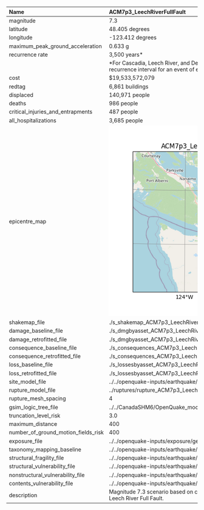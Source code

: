 | Name                                | ACM7p3_LeechRiverFullFault                                                                                                                                                                                |
|:------------------------------------|:----------------------------------------------------------------------------------------------------------------------------------------------------------------------------------------------------------|
| magnitude                           | 7.3                                                                                                                                                                                                       |
| latitude                            | 48.405 degrees                                                                                                                                                                                            |
| longitude                           | -123.412 degrees                                                                                                                                                                                          |
| maximum_peak_ground_acceleration    | 0.633 g                                                                                                                                                                                                   |
| recurrence rate                     | 3,500 years*                                                                                                                                                                                              |
|                                     | *For Cascadia, Leech River, and Devil's Mountain Faults these are characteristic earthquakes, else they are recurrence interval for an event of equal or greater magnitude in the scenario source region. |
| cost                                | $19,533,572,079                                                                                                                                                                                           |
| redtag                              | 6,861 buildings                                                                                                                                                                                           |
| displaced                           | 140,971 people                                                                                                                                                                                            |
| deaths                              | 986 people                                                                                                                                                                                                |
| critical_injuries_and_entrapments   | 487 people                                                                                                                                                                                                |
| all_hospitalizations                | 3,685 people                                                                                                                                                                                              |
| epicentre_map                       | ![Epicentre](ACM7p3_LeechRiverFullFault.png)                                                                                                                                                              |
| shakemap_file                       | ./s_shakemap_ACM7p3_LeechRiverFullFault_107.csv                                                                                                                                                           |
| damage_baseline_file                | ./s_dmgbyasset_ACM7p3_LeechRiverFullFault_b0_108_b.csv                                                                                                                                                    |
| damage_retrofitted_file             | ./s_dmgbyasset_ACM7p3_LeechRiverFullFault_r1_109_b.csv                                                                                                                                                    |
| consequence_baseline_file           | ./s_consequences_ACM7p3_LeechRiverFullFault_b0_108_b.csv                                                                                                                                                  |
| consequence_retrofitted_file        | ./s_consequences_ACM7p3_LeechRiverFullFault_r1_109_b.csv                                                                                                                                                  |
| loss_baseline_file                  | ./s_lossesbyasset_ACM7p3_LeechRiverFullFault_b0_110_b.csv                                                                                                                                                 |
| loss_retrofitted_file               | ./s_lossesbyasset_ACM7p3_LeechRiverFullFault_r1_111_b.csv                                                                                                                                                 |
| site_model_file                     | ../../openquake-inputs/earthquake/sites/regions/site-vgrid_BC.csv                                                                                                                                         |
| rupture_model_file                  | ../ruptures/rupture_ACM7p3_LeechRiverFaultFull.xml                                                                                                                                                        |
| rupture_mesh_spacing                | 4                                                                                                                                                                                                         |
| gsim_logic_tree_file                | ../../CanadaSHM6/OpenQuake_model_files/gmms/LogicTree/OQ_classes_NGASa0p3weights_activecrust.xml                                                                                                          |
| truncation_level_risk               | 3.0                                                                                                                                                                                                       |
| maximum_distance                    | 400                                                                                                                                                                                                       |
| number_of_ground_motion_fields_risk | 400                                                                                                                                                                                                       |
| exposure_file                       | ../../openquake-inputs/exposure/general-building-stock/oqBldgExp_BC.xml                                                                                                                                   |
| taxonomy_mapping_baseline           | ../../openquake-inputs/earthquake/vulnerability/CanSRM1_TaxMap_b0.csv                                                                                                                                     |
| structural_fragility_file           | ../../openquake-inputs/earthquake/vulnerability/structural_fragility_CAN.xml                                                                                                                              |
| structural_vulnerability_file       | ../../openquake-inputs/earthquake/vulnerability/vulnerability_structural_CAN.xml                                                                                                                          |
| nonstructural_vulnerability_file    | ../../openquake-inputs/earthquake/vulnerability/vulnerability_nonstructural_CAN.xml                                                                                                                       |
| contents_vulnerability_file         | ../../openquake-inputs/earthquake/vulnerability/vulnerability_contents_CAN.xml                                                                                                                            |
| description                         | Magnitude 7.3 scenario based on complete rupture of the CanSHM6 Hazard Model implementation of the Leech River Full Fault.                                                                                |